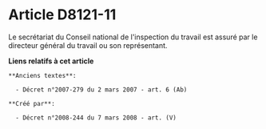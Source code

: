 # Article D8121-11

Le secrétariat du Conseil national de l'inspection du travail est assuré par le directeur général du travail ou son
représentant.

**Liens relatifs à cet article**

	**Anciens textes**:

	  - Décret n°2007-279 du 2 mars 2007 - art. 6 (Ab)

	**Créé par**:

	  - Décret n°2008-244 du 7 mars 2008 - art. (V)
